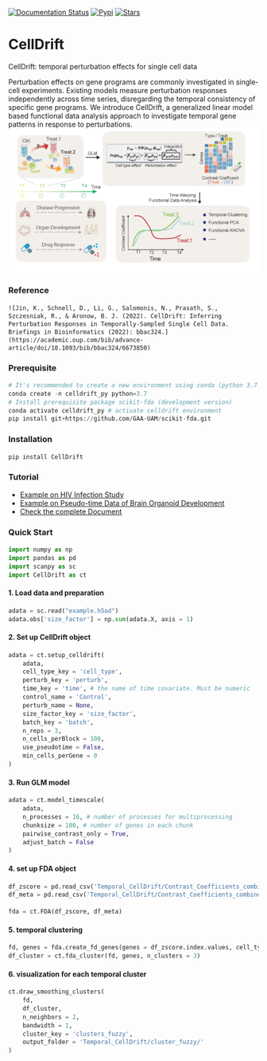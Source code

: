 [![Documentation Status](https://readthedocs.org/projects/celldrift/badge/?version=latest)](https://celldrift.readthedocs.io/en/latest/index.html) [![Pypi](https://img.shields.io/pypi/v/CellDrift?logo=PyPI)](https://pypi.org/project/CellDrift/)  [![Stars](https://img.shields.io/github/stars/KANG-BIOINFO/CellDrift)](https://github.com/KANG-BIOINFO/CellDrift/stargazers)

# CellDrift
CellDrift: temporal perturbation effects for single cell data

Perturbation effects on gene programs are commonly investigated in single-cell experiments. Existing models measure perturbation responses independently across time series, disregarding the temporal consistency of specific gene programs. We introduce CellDrift, a generalized linear model based functional data analysis approach to investigate temporal gene patterns in response to perturbations. 
![overview](Examples/overview.png)

### Reference
```
![Jin, K., Schnell, D., Li, G., Salomonis, N., Prasath, S., Szczesniak, R., & Aronow, B. J. (2022). CellDrift: Inferring Perturbation Responses in Temporally-Sampled Single Cell Data. Briefings in Bioinformatics (2022): bbac324.](https://academic.oup.com/bib/advance-article/doi/10.1093/bib/bbac324/6673850)
```

### Prerequisite
```python
# It's recommended to create a new environment using conda (python 3.7 is recommended)
conda create -n celldrift_py python=3.7
# Install prerequisite package scikit-fda (development version)
conda activate celldrift_py # activate celldrift environment
pip install git+https://github.com/GAA-UAM/scikit-fda.git
```

### Installation
```python
pip install CellDrift
```

### Tutorial
- [Example on HIV Infection Study](https://github.com/KANG-BIOINFO/CellDrift/blob/main/Tutorial/hiv_infection_tutorial.md)
- [Example on Pseudo-time Data of Brain Organoid Development](https://github.com/KANG-BIOINFO/CellDrift/blob/main/Tutorial/brain_pseudotime_tutorial.md)
- [Check the complete Document](https://celldrift.readthedocs.io/en/latest/index.html)

### Quick Start
```python
import numpy as np
import pandas as pd
import scanpy as sc
import CellDrift as ct
```

#### 1. Load data and preparation
```python
adata = sc.read("example.h5ad")
adata.obs['size_factor'] = np.sum(adata.X, axis = 1)
```

#### 2. Set up CellDrift object
```python
adata = ct.setup_celldrift(
    adata, 
    cell_type_key = 'cell_type',
    perturb_key = 'perturb', 
    time_key = 'time', # the name of time covariate. Must be numeric
    control_name = 'Control', 
    perturb_name = None, 
    size_factor_key = 'size_factor', 
    batch_key = 'batch', 
    n_reps = 3,
    n_cells_perBlock = 100,
    use_pseudotime = False,
    min_cells_perGene = 0
)
```

#### 3. Run GLM model 
```python
adata = ct.model_timescale(
    adata, 
    n_processes = 16, # number of processes for multiprocessing
    chunksize = 100, # number of genes in each chunk
    pairwise_contrast_only = True, 
    adjust_batch = False
)
```

#### 4. set up FDA object
```python
df_zscore = pd.read_csv('Temporal_CellDrift/Contrast_Coefficients_combined_zscores_.txt', sep = '\t', header = 0, index_col = 0) # CellDrift z scores
df_meta = pd.read_csv('Temporal_CellDrift/Contrast_Coefficients_combined_metadata_.txt', sep = '\t', header = 0, index_col = 0) # metadata of contrast comparisons

fda = ct.FDA(df_zscore, df_meta)
```

#### 5. temporal clustering
```python
fd, genes = fda.create_fd_genes(genes = df_zscore.index.values, cell_type = 'Type_0', perturbation = 'Perturb_0')
df_cluster = ct.fda_cluster(fd, genes, n_clusters = 3)
```

#### 6. visualization for each temporal cluster
```python
ct.draw_smoothing_clusters(
    fd, 
    df_cluster, 
    n_neighbors = 2, 
    bandwidth = 1,
    cluster_key = 'clusters_fuzzy', 
    output_folder = 'Temporal_CellDrift/cluster_fuzzy/'
)
```
